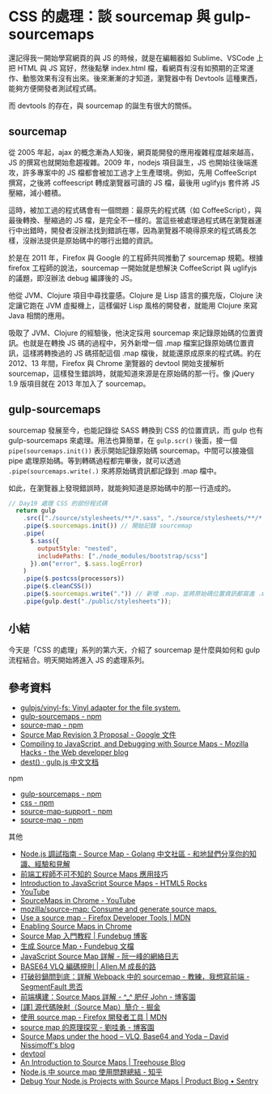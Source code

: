 # CSS 的處理：談 sourcemap 與 gulp-sourcemaps

還記得我一開始學寫網頁的與 JS 的時候，就是在編輯器如 Sublime、VSCode 上把 HTML 與 JS 寫好，然後點擊 index.html 檔，看網頁有沒有如預期的正常運作、動態效果有沒有出來。後來漸漸的才知道，瀏覽器中有 Devtools 這種東西，能夠方便開發者測試程式碼。

而 devtools 的存在，與 sourcemap 的誕生有很大的關係。


## sourcemap

從 2005 年起，ajax 的概念漸為人知後，網頁能開發的應用複雜程度越來越高，JS 的撰寫也就開始愈趨複雜。2009 年，nodejs 項目誕生，JS 也開始往後端進攻，許多專案中的 JS 檔都會被加工過才上生產環境。例如，先用 CoffeeScript 撰寫，之後將 coffeescript 轉成瀏覽器可讀的 JS 檔，最後用 uglifyjs 套件將 JS 壓縮，減小體積。

這時，被加工過的程式碼會有一個問題：最原先的程式碼（如 CoffeeScript），與最後轉換、壓縮過的 JS 檔，是完全不一樣的。當這些被處理過程式碼在瀏覽器運行中出錯時，開發者沒辦法找到錯誤在哪，因為瀏覽器不曉得原來的程式碼長怎樣，沒辦法提供是原始碼中的哪行出錯的資訊。

於是在 2011 年，Firefox 與 Google 的工程師共同推動了 sourcemap 規範。根據 firefox 工程師的說法，sourcemap 一開始就是想解決 CoffeeScript 與 uglifyjs 的議題，即沒辦法 debug 編譯後的 JS。

他從 JVM、Clojure 項目中尋找靈感。Clojure 是 Lisp 語言的擴充版，Clojure 決定讓它跑在 JVM 虛擬機上，這樣偏好 Lisp 風格的開發者，就能用 Clojure 來寫 Java 相關的應用。

吸取了 JVM、Clojure 的經驗後，他決定採用 sourcemap 來記錄原始碼的位置資訊。也就是在轉換 JS 碼的過程中，另外新增一個 .map 檔案記錄原始碼位置資訊，這樣將轉換過的 JS 碼搭配這個 .map 檔後，就能還原成原來的程式碼。約在 2012、13 年間，Firefox 與 Chrome 瀏覽器的 devtool 開始支援解析 sourcemap，這樣發生錯誤時，就能知道來源是在原始碼的那一行。像 jQuery 1.9 版項目就在 2013 年加入了 sourcemap。


## gulp-sourcemaps

sourcemap 發展至今，也能記錄從 SASS 轉換到 CSS 的位置資訊，而 gulp 也有 gulp-sourcemaps 來處理。用法也算簡單，在 `gulp.scr()` 後面，接一個 `pipe(sourcemaps.init())` 表示開始記錄原始碼 sourcemap。中間可以接幾個 pipe 處理原始碼。等到轉碼過程都完畢後，就可以透過 `.pipe(sourcemaps.write(.)` 來將原始碼資訊都記錄到 .map 檔中。

如此，在瀏覽器上發現錯誤時，就能夠知道是原始碼中的那一行造成的。


```js
// Day19 處理 CSS 的部份程式碼
  return gulp
    .src(["./source/stylesheets/**/*.sass", "./source/stylesheets/**/*.scss"])
    .pipe($.sourcemaps.init()) // 開始記錄 sourcemap
    .pipe(
      $.sass({
        outputStyle: "nested",
        includePaths: ["./node_modules/bootstrap/scss"]
      }).on("error", $.sass.logError)
    )
    .pipe($.postcss(processors))
    .pipe($.cleanCSS())
    .pipe($.sourcemaps.write(".")) // 新增 .map，並將原始碼位置資訊都寫進 .map 裡
    .pipe(gulp.dest("./public/stylesheets"));
```

## 小結

今天是「CSS 的處理」系列的第六天，介紹了 sourcemap 是什麼與如何和 gulp 流程結合。明天開始將進入 JS 的處理系列。


## 參考資料

* [gulpjs/vinyl-fs: Vinyl adapter for the file system.](https://github.com/gulpjs/vinyl-fs#optionssourcemaps)
* [gulp-sourcemaps - npm](https://www.npmjs.com/package/gulp-sourcemaps)
* [source-map - npm](https://www.npmjs.com/package/source-map)
* [Source Map Revision 3 Proposal - Google 文件](https://docs.google.com/document/d/1U1RGAehQwRypUTovF1KRlpiOFze0b-_2gc6fAH0KY0k/edit)
* [Compiling to JavaScript, and Debugging with Source Maps - Mozilla Hacks - the Web developer blog](https://hacks.mozilla.org/2013/05/compiling-to-javascript-and-debugging-with-source-maps/)
* [dest() · gulp.js 中文文档](https://www.gulpjs.com.cn/docs/api/dest/#sourcemaps)

npm
* [gulp-sourcemaps - npm](https://www.npmjs.com/package/gulp-sourcemaps)
* [css - npm](https://www.npmjs.com/package/css)
* [source-map-support - npm](https://www.npmjs.com/package/source-map-support)
* [source-map - npm](https://www.npmjs.com/package/source-map)

其他
* [Node.js 調試指南 - Source Map - Golang 中文社區 - 和地鼠們分享你的知識、經驗和見解](https://m.golang123.com/book/18?chapterID=556)
* [前端工程師不可不知的 Source Maps 應用技巧](https://www.slideshare.net/WillHuangTW/must-known-source-maps-skills)
* [Introduction to JavaScript Source Maps - HTML5 Rocks](https://www.html5rocks.com/en/tutorials/developertools/sourcemaps/)
* [YouTube](https://www.youtube.com/watch?v=2aQw1dSIYko)
* [SourceMaps in Chrome - YouTube](https://www.youtube.com/watch?v=-xJl22Kvgjg)
* [mozilla/source-map: Consume and generate source maps.](https://github.com/mozilla/source-map/)
* [Use a source map - Firefox Developer Tools | MDN](https://developer.mozilla.org/en-US/docs/Tools/Debugger/How_to/Use_a_source_map)
* [Enabling Source Maps in Chrome](https://www.dannycroft.co.uk/enabling-source-maps-in-chrome/)
* [Source Map 入門教程 | Fundebug 博客](https://blog.fundebug.com/2017/03/13/sourcemap-tutorial/)
* [生成 Source Map・Fundebug 文檔](https://docs.fundebug.com/notifier/javascript/sourcemap/generate/)
* [JavaScript Source Map 詳解 - 阮一峰的網絡日志](http://www.ruanyifeng.com/blog/2013/01/javascript_source_map.html)
* [BASE64 VLQ 編碼規則 | Allen.M 成長的路](https://web.archive.org/web/20130102060508/http://blog.allenm.me/2012/12/base64-vlq-encoding/)
* [打破砂鍋問到底：詳解 Webpack 中的 sourcemap - 教練，我想寫前端 - SegmentFault 思否](https://segmentfault.com/a/1190000008315937)
* [前端構建：Source Maps 詳解 - ^_^ 肥仔 John - 博客園](https://www.cnblogs.com/fsjohnhuang/p/4208566.html)
* [[譯] 源代碼映射（Source Map）簡介 - 掘金](https://juejin.im/post/5bd65e1ae51d457aa071feaa)
* [使用 source map - Firefox 開發者工具 | MDN](https://developer.mozilla.org/zh-CN/docs/Tools/Debugger/How_to/Use_a_source_map)
* [source map 的原理探究 - 劉哇勇 - 博客園](https://www.cnblogs.com/Wayou/p/understanding_frontend_source_map.html)
* [Source Maps under the hood – VLQ, Base64 and Yoda – David Nissimoff's blog](https://blogs.msdn.microsoft.com/davidni/2016/03/14/source-maps-under-the-hood-vlq-base64-and-yoda/#comment-626)
* [devtool](https://webpack.docschina.org/configuration/devtool/)
* [An Introduction to Source Maps | Treehouse Blog](https://blog.teamtreehouse.com/introduction-source-maps)
* [Node.js 中 source map 使用問題總結 - 知乎](https://zhuanlan.zhihu.com/p/26267678)
* [Debug Your Node.js Projects with Source Maps | Product Blog • Sentry](https://blog.sentry.io/2019/02/20/debug-node-source-maps)
